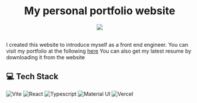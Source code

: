 <h1 align='center'>My personal portfolio website</h1>

<div align='center'>
<img src='https://user-images.githubusercontent.com/116619590/214342654-5fb3bf9e-87d4-4aaa-a46b-1b3a006de0b9.png'/>
</div>

<br/>

I created this website to introduce myself as a front end engineer.
You can visit my portfolio at the following [here](https://novalia-portfolio-website.vercel.app/)
You can also get my latest resume by downloading it from the website


<summary><h2>💻 Tech Stack</h2></summary>

![Vite](https://img.shields.io/badge/vite-%23646CFF.svg?style=for-the-badge&logo=vite&logoColor=white)
![React](https://img.shields.io/badge/react-%2320232a.svg?style=for-the-badge&logo=react&logoColor=%2361DAFB)
![Typescript](https://img.shields.io/badge/typescript-%231572B6.svg?style=for-the-badge&logo=typescript&logoColor=white)
![Material UI](https://img.shields.io/badge/materialui-%231572B6.svg?style=for-the-badge&logo=mui&logoColor=white)
![Vercel](https://img.shields.io/badge/Vercel-000000?style=for-the-badge&logo=vercel&logoColor=white)
